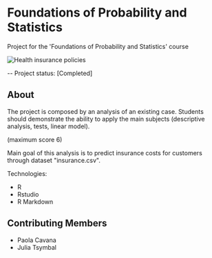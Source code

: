# Foundations of Probability and Statistics

Project for the 'Foundations of Probability and Statistics' course 

![Health insurance policies](https://user-images.githubusercontent.com/92382378/204280112-1c971b2d-de38-4823-8b98-2909503bef3e.jpg)

-- Project status: [Completed]

## About

The project is composed by an analysis of an existing case. Students should demonstrate the ability to apply the main subjects
(descriptive analysis, tests, linear model).

 (maximum score 6)
 
 Main goal of this analysis is to predict insurance costs for customers through dataset "insurance.csv".

Technologies:

- R
- Rstudio
- R Markdown

## Contributing Members

- Paola Cavana
- Julia Tsymbal
